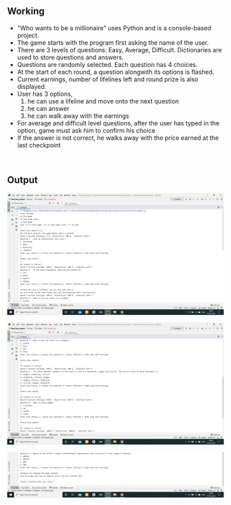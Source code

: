 ## Working

* "Who wants to be a millionaire" uses Python and is a console-based project. 
* The game starts with the program first asking the name of the user. 
* There are 3 levels of questions: Easy, Average, Difficult. Dictionaries are used to store questions and answers. 
* Questions are randomly selected. Each question has 4 choices. 
* At the start of each round, a question alongwith its options is flashed. 
* Current earnings, number of lifelines left and round prize is also displayed. 
* User has 3 options, 
  1. he can use a lifeline and move onto the next question
  2. he can answer
  3. he can walk away with the earnings
* For average and difficult level questions, after the user has typed in the option, game must ask him to confirm his choice
* If the answer is not correct, he walks away with the price earned at the last checkpoint

<br/>

## Output

![](IMAGES/output1.png)

![](IMAGES/output2.png)

![](IMAGES/output3.png)

<br/>
